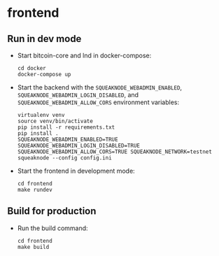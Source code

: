 # frontend

## Run in dev mode

- Start bitcoin-core and lnd in docker-compose:
	```
	cd docker
	docker-compose up
	```
- Start the backend with the `SQUEAKNODE_WEBADMIN_ENABLED`, `SQUEAKNODE_WEBADMIN_LOGIN_DISABLED`, and `SQUEAKNODE_WEBADMIN_ALLOW_CORS` environment variables:
	```
	virtualenv venv
	source venv/bin/activate
	pip install -r requirements.txt
	pip install .
	SQUEAKNODE_WEBADMIN_ENABLED=TRUE SQUEAKNODE_WEBADMIN_LOGIN_DISABLED=TRUE SQUEAKNODE_WEBADMIN_ALLOW_CORS=TRUE SQUEAKNODE_NETWORK=testnet squeaknode --config config.ini
	```
- Start the frontend in development mode:
	```
	cd frontend
	make rundev
	```

## Build for production

- Run the build command:
	```
	cd frontend
	make build
	```
